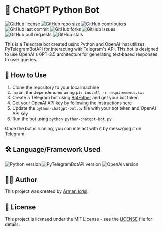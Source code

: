 # 💬 ChatGPT Python Bot

[![GitHub license](https://img.shields.io/badge/license-MIT-blue.svg)](https://github.com/Armanidrisi/chatgpt-python-bot/blob/main/LICENSE)
![GitHub repo size](https://img.shields.io/github/repo-size/Armanidrisi/chatgpt-python-bot)
![GitHub contributors](https://img.shields.io/github/contributors/Armanidrisi/chatgpt-python-bot)
![GitHub last commit](https://img.shields.io/github/last-commit/Armanidrisi/chatgpt-python-bot)
![GitHub forks](https://img.shields.io/github/forks/Armanidrisi/chatgpt-python-bot)
![GitHub issues](https://img.shields.io/github/issues-raw/Armanidrisi/chatgpt-python-bot)
![GitHub pull requests](https://img.shields.io/github/issues-pr/Armanidrisi/chatgpt-python-bot)
![GitHub stars](https://img.shields.io/github/stars/Armanidrisi/chatgpt-python-bot)

This is a Telegram bot created using Python and OpenAI that utilizes PyTelegramBotAPI for interacting with Telegram's API. This bot is designed to use OpenAI's GPT-3.5 architecture for generating text-based responses to user queries.

## 🚀 How to Use

1. Clone the repository to your local machine
2. Install the dependencies using `pip install -r requirements.txt`
3. Create a Telegram bot using [BotFather](https://core.telegram.org/bots#6-botfather) and get your bot token
4. Get your OpenAI API key by following the instructions [here](https://beta.openai.com/docs/quickstart)
5. Update the `python-chatgpt-bot.py` file with your bot token and OpenAI API key
6. Run the bot using `python python-chatgpt-bot.py`

Once the bot is running, you can interact with it by messaging it on Telegram.

## 🛠️ Language/Framework Used

![Python version](https://img.shields.io/badge/python-3.9-blue)
![PyTelegramBotAPI version](https://img.shields.io/badge/PyTelegramBotAPI-3.8.2-green)
![OpenAI version](https://img.shields.io/badge/OpenAI-0.11.1-green)

## 👨‍💻 Author

This project was created by [Arman Idrisi](https://github.com/Armanidrisi).

## 📝 License

This project is licensed under the MIT License - see the [LICENSE](LICENSE) file for details.
